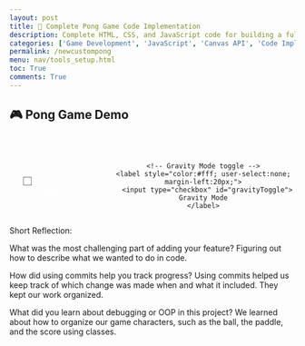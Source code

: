 ```yaml
---
layout: post
title: 🏓 Complete Pong Game Code Implementation
description: Complete HTML, CSS, and JavaScript code for building a fully functional 2-player Pong game
categories: ['Game Development', 'JavaScript', 'Canvas API', 'Code Implementation']
permalink: /newcustompong
menu: nav/tools_setup.html
toc: True
comments: True
---
```


## 🎮 Pong Game Demo

<div class="game-canvas-container" style="text-align:center;">
  <canvas id="pongCanvas" width="800" height="500"></canvas>
  <br>
  <button id="restartBtn">Restart Game</button>

  <!-- SpeedBoostMode controls -->
  <div id="controls" style="margin-top:12px;">
    <label style="color:#fff; user-select:none;">
      <input type="checkbox" id="boostToggle"> Speed Boost Mode
    </label>
    <span id="boostStatus" style="color:#fff; margin-left:12px;">x1.00</span>

    <!-- Gravity Mode toggle -->
    <label style="color:#fff; user-select:none; margin-left:20px;">
      <input type="checkbox" id="gravityToggle"> Gravity Mode
    </label>
  </div>
</div>

<style>
  .game-canvas-container { margin-top: 20px; }
  #pongCanvas { border: 2px solid #fff; background: #000; }
  #restartBtn {
    display: none;
    margin-top: 15px;
    padding: 10px 20px;
    font-size: 18px;
    border: none;
    border-radius: 6px;
    background: #4caf50;
    color: white;
    cursor: pointer;
  }
  #restartBtn:hover { background: #45a049; }
  #controls { display: inline-flex; align-items: center; gap: 12px; }
  #controls input { transform: scale(1.2); cursor: pointer; }
  #controls label { cursor: pointer; }
</style>

<script>

  class Paddle {
const canvas = document.getElementById('pongCanvas');
const ctx = canvas.getContext('2d');

const paddleWidth = 8, paddleHeight = 80;
let player1Y = (canvas.height - paddleHeight) / 2;
let player2Y = (canvas.height - paddleHeight) / 2;
const paddleSpeed = 7;
  }

class Ball {
let ballX, ballY, ballSpeedX, ballSpeedY, ballRadius = 10;
let ballColor = "#fff";

let player1Score = 0, player2Score = 0;
const winningScore = 10;
let gameOver = false;
}
const restartBtn = document.getElementById('restartBtn');

// === Speed Boost Mode (with localStorage) ===
const boostToggle = document.getElementById('boostToggle');
const boostStatus = document.getElementById('boostStatus');

const HITS_PER_BOOST = 3;
const BOOST_FACTOR = 1.10;
const MAX_SPEED = 18;

let hitCount = 0;
let speedMultiplier = 1;

// === Gravity Mode ===
const gravityToggle = document.getElementById('gravityToggle');
const GRAVITY_FORCE = 0.25; // pixels/frame²

// === Anti "yo-yo vertical" fix ===
const MIN_X_SPEED = 2.0; 
function enforceMinXSpeed() {
  if (Math.abs(ballSpeedX) < MIN_X_SPEED) {
    const dir = (ballSpeedX === 0 ? (Math.random() < 0.5 ? -1 : 1) : Math.sign(ballSpeedX));
    ballSpeedX = dir * MIN_X_SPEED;
  }
}

// ======= UI / Boost helpers =======
function updateBoostStatus() { boostStatus.textContent = "x" + speedMultiplier.toFixed(2); }

function clampSpeed() {
  const s = Math.hypot(ballSpeedX, ballSpeedY);
  if (s > MAX_SPEED) {
    const k = MAX_SPEED / s;
    ballSpeedX *= k;
    ballSpeedY *= k;
  }
}

let boostFlashFrames = 0, boostFlashX = 0, boostFlashY = 0;

function applySpeedBoostIfNeeded() {
  if (boostToggle.checked && hitCount > 0 && hitCount % HITS_PER_BOOST === 0) {
    ballSpeedX *= BOOST_FACTOR;
    ballSpeedY *= BOOST_FACTOR;
    speedMultiplier *= BOOST_FACTOR;
    clampSpeed();
    enforceMinXSpeed();
    updateBoostStatus();
    boostFlashFrames = 30; 
    boostFlashX = ballX;
    boostFlashY = ballY;
  }
}

function resetSpeedTracking() {
  hitCount = 0;
  speedMultiplier = 1;
  updateBoostStatus();
}

// === localStorage helpers ===
function loadSettings() {
  const raw = localStorage.getItem('pong.settings');
  if (!raw) return;
  try {
    const cfg = JSON.parse(raw);
    boostToggle.checked = !!cfg.boostEnabled;
    gravityToggle.checked = !!cfg.gravityEnabled;
  } catch (e) { /* ignore */ }
}

function saveSettings() {
  const cfg = { 
    boostEnabled: boostToggle.checked, 
    gravityEnabled: gravityToggle.checked 
  };
  localStorage.setItem('pong.settings', JSON.stringify(cfg));
}

boostToggle.addEventListener('change', () => { saveSettings(); updateBoostStatus(); });
gravityToggle.addEventListener('change', saveSettings);

// ======= Core Game =======
function initBall() {
  ballX = canvas.width/2;
  ballY = canvas.height/2;
  ballSpeedX = Math.random() > 0.5 ? 5 : -5;
  ballSpeedY = (Math.random() * 4) - 2;
  ballColor = getRandomColor();
  enforceMinXSpeed();
  if (boostToggle.checked) resetSpeedTracking();
  boostFlashFrames = 0;
}

function drawRect(x, y, w, h, color) {
  ctx.fillStyle = color; ctx.fillRect(x, y, w, h);
}

function drawCircle(x, y, r, color) {
  ctx.fillStyle = color; ctx.beginPath();
  ctx.arc(x, y, r, 0, Math.PI*2, false);
  ctx.closePath(); ctx.fill();
}

function drawText(text, x, y, color="white") {
  ctx.fillStyle = color; ctx.font = "30px Arial"; ctx.fillText(text, x, y);
}

function draw() {
  drawRect(0, 0, canvas.width, canvas.height, "#000");
  drawRect(0, player1Y, paddleWidth, paddleHeight, "#fff");
  drawRect(canvas.width - paddleWidth, player2Y, paddleWidth, paddleHeight, "#fff");
  drawCircle(ballX, ballY, ballRadius, ballColor);
  drawText(player1Score, canvas.width/4, 50);
  drawText(player2Score, 3*canvas.width/4, 50);
  if(gameOver) {
    drawText("Game Over", canvas.width/2 - 80, canvas.height/2 - 20, "red");
    drawText(player1Score >= winningScore ? "Player 1 Wins!" : "Player 2 Wins!", canvas.width/2 - 120, canvas.height/2 + 20, "yellow");
  }
  if (boostFlashFrames > 0) {
    const alpha = boostFlashFrames / 30;
    ctx.save(); ctx.globalAlpha = alpha;
    ctx.fillStyle = "cyan"; ctx.font = "20px Arial";
    ctx.fillText("+10%", boostFlashX - 16, boostFlashY - 16 - (30 - boostFlashFrames) * 0.5);
    ctx.restore();
    boostFlashFrames--;
  }
}

function update() {
  if (gameOver) return;

  ballX += ballSpeedX;
  ballY += ballSpeedY;

  // Gravity mode effect
  if (gravityToggle.checked) { ballSpeedY += GRAVITY_FORCE; }

  if(ballY + ballRadius > canvas.height || ballY - ballRadius < 0) ballSpeedY = -ballSpeedY;

  if(ballX - ballRadius < paddleWidth && ballY > player1Y && ballY < player1Y + paddleHeight) {
    ballSpeedX = -ballSpeedX;
    const deltaY = ballY - (player1Y + paddleHeight/2);
    ballSpeedY = deltaY * 0.2;
    ballColor = getRandomColor();
    ballSpeedX *= 1.02; hitCount++; applySpeedBoostIfNeeded(); enforceMinXSpeed();
  }

  if(ballX + ballRadius > canvas.width - paddleWidth && ballY > player2Y && ballY < player2Y + paddleHeight) {
    ballSpeedX = -ballSpeedX;
    const deltaY = ballY - (player2Y + paddleHeight/2);
    ballSpeedY = deltaY * 0.3;
    ballColor = getRandomColor();
    ballSpeedX *= 1.02; hitCount++; applySpeedBoostIfNeeded(); enforceMinXSpeed();
  }

  if(ballX - ballRadius < 0) {
    player2Score++; if(player2Score >= winningScore) { gameOver = true; restartBtn.style.display = "inline-block"; }
    initBall();
  } else if(ballX + ballRadius > canvas.width) {
    player1Score++; if(player1Score >= winningScore) { gameOver = true; restartBtn.style.display = "inline-block"; }
    initBall();
  }
}

const keys = {};
document.addEventListener("keydown", e => keys[e.key] = true);
document.addEventListener("keyup", e => keys[e.key] = false);

function handleInput() {
  if(keys["w"] && player1Y > 0) player1Y -= paddleSpeed;
  if(keys["s"] && player1Y + paddleHeight < canvas.height) player1Y += paddleSpeed;
  if(keys["i"] && player2Y > 0) player2Y -= paddleSpeed;
  if(keys["k"] && player2Y + paddleHeight < canvas.height) player2Y += paddleSpeed;
}

function gameLoop() {
  update(); handleInput(); draw(); requestAnimationFrame(gameLoop);
}

restartBtn.addEventListener("click", () => {
  player1Score = 0; player2Score = 0;
  player1Y = (canvas.height - paddleHeight) / 2;
  player2Y = (canvas.height - paddleHeight) / 2;
  gameOver = false; restartBtn.style.display = "none"; initBall();
});

function getRandomColor() {
  const letters = "0123456789ABCDEF";
  let color = "#";
  for (let i = 0; i < 6; i++) color += letters[Math.floor(Math.random() * 16)];
  return color;
}

loadSettings();
updateBoostStatus();
initBall();
gameLoop();
</script>

Short Reflection:

What was the most challenging part of adding your feature?
  Figuring out how to describe what we wanted to do in code.

How did using commits help you track progress?
  Using commits helped us keep track of which change was made when and what it included. They kept our work organized.

What did you learn about debugging or OOP in this project?
  We learned about how to organize our game characters, such as the ball, the paddle, and the score using classes. 